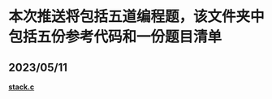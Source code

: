 # 本次推送将包括五道编程题，该文件夹中包括五份参考代码和一份题目清单

## **2023/05/11** 
**[stack.c](https://github.com/MossDream/Data-Structure-Learning-C/blob/main/Episode%204/stack.c)**
